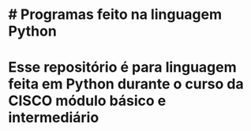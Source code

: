 # # Programas feito na linguagem Python
# Esse repositório é para linguagem feita em Python durante o curso da CISCO módulo básico e intermediário